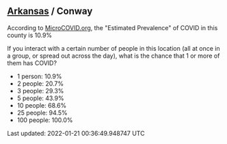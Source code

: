 
## [Arkansas](/united-states/arkansas) / Conway

According to [MicroCOVID.org](http://microcovid.org),
the "Estimated Prevalence" of COVID in this county is 10.9%

If you interact with a certain number of people in this location
(all at once in a group, or spread out across the day), what is the chance that
1 or more of them has COVID?

- 1 person: 10.9%
- 2 people: 20.7%
- 3 people: 29.3%
- 5 people: 43.9%
- 10 people: 68.6%
- 25 people: 94.5%
- 100 people: 100.0%

Last updated: 2022-01-21 00:36:49.948747 UTC

